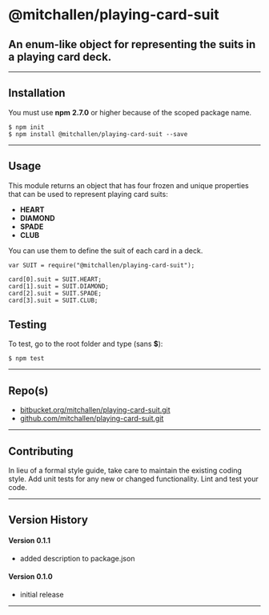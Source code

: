 
@mitchallen/playing-card-suit
==
An enum-like object for representing the suits in a playing card deck.
--
* * *
## Installation

You must use __npm__ __2.7.0__ or higher because of the scoped package name.

    $ npm init
    $ npm install @mitchallen/playing-card-suit --save
  
* * *

## Usage

This module returns an object that has four frozen and unique properties that can be used to represent playing card suits:

* __HEART__
* __DIAMOND__
* __SPADE__
* __CLUB__

You can use them to define the suit of each card in a deck.

    var SUIT = require("@mitchallen/playing-card-suit");
    
	card[0].suit = SUIT.HEART;
	card[1].suit = SUIT.DIAMOND;
	card[2].suit = SUIT.SPADE;
	card[3].suit = SUIT.CLUB;

## Testing

To test, go to the root folder and type (sans __$__):

    $ npm test
   
* * *
 
## Repo(s)

* [bitbucket.org/mitchallen/playing-card-suit.git](https://bitbucket.org/mitchallen/playing-card-suit.git)
* [github.com/mitchallen/playing-card-suit.git](https://github.com/mitchallen/playing-card-suit.git)

* * *

## Contributing

In lieu of a formal style guide, take care to maintain the existing coding style.
Add unit tests for any new or changed functionality. Lint and test your code.

* * *

## Version History

#### Version 0.1.1 

* added description to package.json

#### Version 0.1.0 

* initial release

* * *

